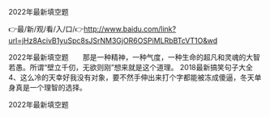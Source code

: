 2022年最新填空题

👉最/新/观/看/入/口/👉http://www.baidu.com/link?url=jHz8AcivB1yuSpc8sJSrNM3GjOR6OSPiMLRbBTcVT1O&wd

2022年最新填空题　　那是一种精神，一种气度，一种生命的超凡和灵魂的大智若愚。所谓“壁立千仞，无欲则刚”想来就是这个道理。
	2018最新搞笑句子大全	4、这么冷的天幸好我没有对象，要不然手伸出来打个字都能被冻成傻逼，冬天单身真是一个理智的选择。


2022年最新填空题

